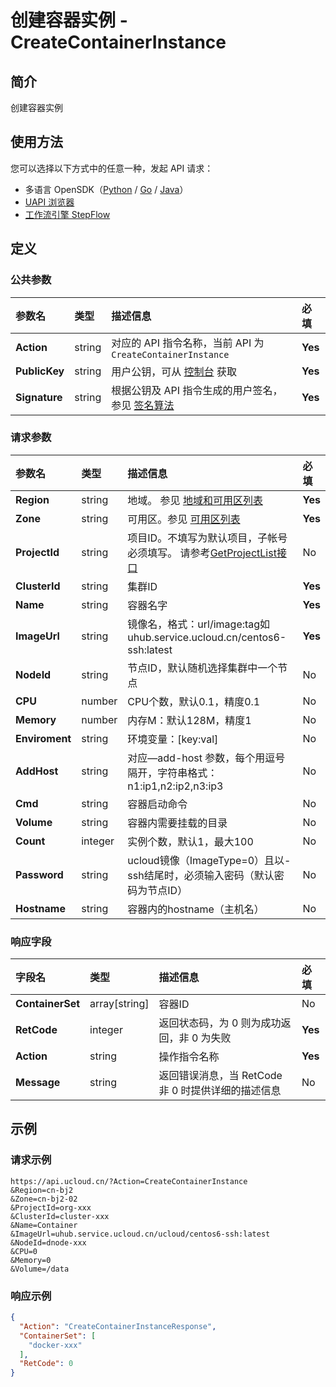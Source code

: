 # 创建容器实例 - CreateContainerInstance

## 简介

创建容器实例





## 使用方法

您可以选择以下方式中的任意一种，发起 API 请求：
- 多语言 OpenSDK（[Python](https://github.com/ucloud/ucloud-sdk-python3) / [Go](https://github.com/ucloud/ucloud-sdk-go) / [Java](https://github.com/ucloud/ucloud-sdk-java)）
- [UAPI 浏览器](https://console.ucloud.cn/uapi/detail?id=CreateContainerInstance)
- [工作流引擎 StepFlow](https://console.ucloud.cn/stepflow/manage/)

## 定义

### 公共参数

| 参数名 | 类型 | 描述信息 | 必填 |
|:---|:---|:---|:---|
| **Action**     | string  | 对应的 API 指令名称，当前 API 为 `CreateContainerInstance`                        | **Yes** |
| **PublicKey**  | string  | 用户公钥，可从 [控制台](https://console.ucloud.cn/uapi/apikey) 获取                                             | **Yes** |
| **Signature**  | string  | 根据公钥及 API 指令生成的用户签名，参见 [签名算法](api/summary/signature.md)  | **Yes** |

### 请求参数

| 参数名 | 类型 | 描述信息 | 必填 |
|:---|:---|:---|:---|
| **Region** | string | 地域。 参见 [地域和可用区列表](api/summary/regionlist) |**Yes**|
| **Zone** | string | 可用区。参见 [可用区列表](api/summary/regionlist) |**Yes**|
| **ProjectId** | string | 项目ID。不填写为默认项目，子帐号必须填写。 请参考[GetProjectList接口](api/summary/get_project_list) |No|
| **ClusterId** | string | 集群ID |**Yes**|
| **Name** | string | 容器名字 |**Yes**|
| **ImageUrl** | string | 镜像名，格式：url/image:tag如uhub.service.ucloud.cn/centos6-ssh:latest |**Yes**|
| **NodeId** | string | 节点ID，默认随机选择集群中一个节点 |No|
| **CPU** | number | CPU个数，默认0.1，精度0.1 |No|
| **Memory** | number | 内存M：默认128M，精度1 |No|
| **Enviroment** | string | 环境变量：[key:val] |No|
| **AddHost** | string | 对应—add-host 参数，每个用逗号隔开，字符串格式：n1:ip1,n2:ip2,n3:ip3 |No|
| **Cmd** | string | 容器启动命令 |No|
| **Volume** | string | 容器内需要挂载的目录 |No|
| **Count** | integer | 实例个数，默认1，最大100 |No|
| **Password** | string | ucloud镜像（ImageType=0）且以-ssh结尾时，必须输入密码（默认密码为节点ID） |No|
| **Hostname** | string | 容器内的hostname（主机名） |No|

### 响应字段

| 字段名 | 类型 | 描述信息 | 必填 |
|:---|:---|:---|:---|
| **ContainerSet** | array[string] | 容器ID |No|
| **RetCode** | integer | 返回状态码，为 0 则为成功返回，非 0 为失败 |**Yes**|
| **Action** | string | 操作指令名称 |**Yes**|
| **Message** | string | 返回错误消息，当 RetCode 非 0 时提供详细的描述信息 |No|




## 示例

### 请求示例
    
```
https://api.ucloud.cn/?Action=CreateContainerInstance
&Region=cn-bj2
&Zone=cn-bj2-02
&ProjectId=org-xxx
&ClusterId=cluster-xxx
&Name=Container
&ImageUrl=uhub.service.ucloud.cn/ucloud/centos6-ssh:latest
&NodeId=dnode-xxx
&CPU=0
&Memory=0
&Volume=/data
```

### 响应示例
    
```json
{
  "Action": "CreateContainerInstanceResponse",
  "ContainerSet": [
    "docker-xxx"
  ],
  "RetCode": 0
}
```




